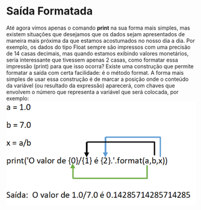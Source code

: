# Saída Formatada
Até agora vimos apenas o comando **print** na sua forma mais simples, mas existem situações que desejamos que os dados sejam apresentados de maneira mais próxima da que estamos acostumados no nosso dia a dia. Por exemplo, os dados do tipo Float sempre são impressos com uma precisão de 14 casas decimais, mas quando estamos exibindo valores monetários, seria interessante que tivessem apenas 2 casas, como formatar essa impressão (print) para que isso ocorra?
Existe uma construção que permite formatar a saída com certa facilidade: é o método format. A forma mais simples de usar essa construção é de marcar a posição onde o conteúdo da variável (ou resultado da expressão) aparecerá, com chaves que envolvem o número que representa a variável que será colocada, por exemplo: 
 ![programa](/imagens/format.png)
